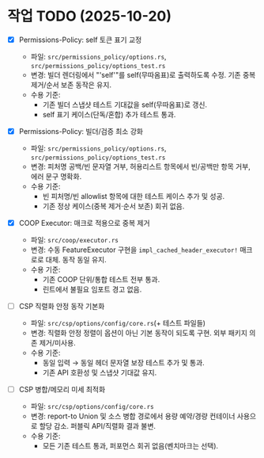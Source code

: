 # 작업 TODO (2025-10-20)

- [x] Permissions-Policy: self 토큰 표기 교정
  - 파일: `src/permissions_policy/options.rs`, `src/permissions_policy/options_test.rs`
  - 변경: 빌더 렌더링에서 "'self'"를 self(무따옴표)로 출력하도록 수정. 기존 중복 제거/순서 보존 동작은 유지.
  - 수용 기준:
    - 기존 빌더 스냅샷 테스트 기대값을 self(무따옴표)로 갱신.
    - self 표기 케이스(단독/혼합) 추가 테스트 통과.

- [x] Permissions-Policy: 빌더/검증 최소 강화
  - 파일: `src/permissions_policy/options.rs`, `src/permissions_policy/options_test.rs`
  - 변경: 피처명 공백/빈 문자열 거부, 허용리스트 항목에서 빈/공백만 항목 거부, 에러 문구 명확화.
  - 수용 기준:
    - 빈 피처명/빈 allowlist 항목에 대한 테스트 케이스 추가 및 성공.
    - 기존 정상 케이스(중복 제거·순서 보존) 회귀 없음.

- [x] COOP Executor: 매크로 적용으로 중복 제거
  - 파일: `src/coop/executor.rs`
  - 변경: 수동 FeatureExecutor 구현을 `impl_cached_header_executor!` 매크로로 대체. 동작 동일 유지.
  - 수용 기준:
    - 기존 COOP 단위/통합 테스트 전부 통과.
    - 린트에서 불필요 임포트 경고 없음.

- [ ] CSP 직렬화 안정 동작 기본화
  - 파일: `src/csp/options/config/core.rs`(+ 테스트 파일들)
  - 변경: 직렬화 안정 정렬이 옵션이 아닌 기본 동작이 되도록 구현. 외부 패키지 의존 제거/미사용.
  - 수용 기준:
    - 동일 입력 → 동일 헤더 문자열 보장 테스트 추가 및 통과.
    - 기존 API 호환성 및 스냅샷 기대값 유지.

- [ ] CSP 병합/메모리 미세 최적화
  - 파일: `src/csp/options/config/core.rs`
  - 변경: report-to Union 및 소스 병합 경로에서 용량 예약/경량 컨테이너 사용으로 할당 감소. 퍼블릭 API/직렬화 결과 불변.
  - 수용 기준:
    - 모든 기존 테스트 통과, 퍼포먼스 회귀 없음(벤치마크는 선택).
